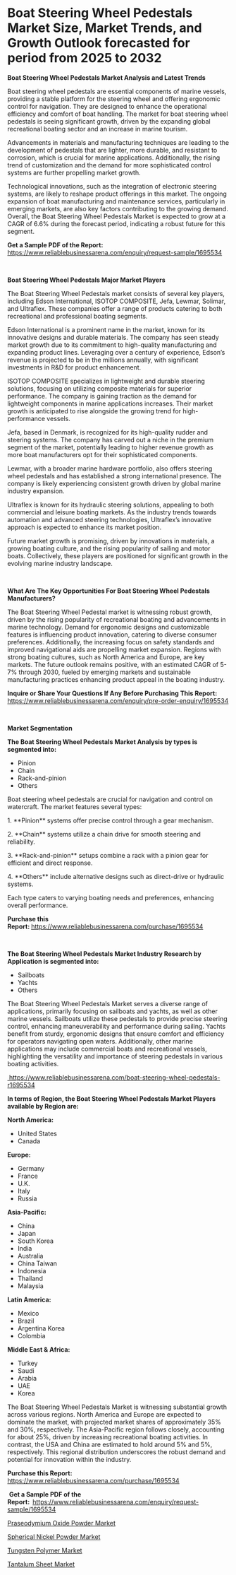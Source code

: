 <p><h1>Boat Steering Wheel Pedestals Market Size, Market Trends, and Growth Outlook forecasted for period from 2025 to 2032</h1></p><p><strong>Boat Steering Wheel Pedestals Market Analysis and Latest Trends</strong></p>
<p><p>Boat steering wheel pedestals are essential components of marine vessels, providing a stable platform for the steering wheel and offering ergonomic control for navigation. They are designed to enhance the operational efficiency and comfort of boat handling. The market for boat steering wheel pedestals is seeing significant growth, driven by the expanding global recreational boating sector and an increase in marine tourism. </p><p>Advancements in materials and manufacturing techniques are leading to the development of pedestals that are lighter, more durable, and resistant to corrosion, which is crucial for marine applications. Additionally, the rising trend of customization and the demand for more sophisticated control systems are further propelling market growth. </p><p>Technological innovations, such as the integration of electronic steering systems, are likely to reshape product offerings in this market. The ongoing expansion of boat manufacturing and maintenance services, particularly in emerging markets, are also key factors contributing to the growing demand. Overall, the Boat Steering Wheel Pedestals Market is expected to grow at a CAGR of 6.6% during the forecast period, indicating a robust future for this segment.</p></p>
<p><strong>Get a Sample PDF of the Report:&nbsp;</strong> <a href="https://www.reliablebusinessarena.com/enquiry/request-sample/1695534?utm_campaign=2187&utm_medium=2&utm_source=Github&utm_content=ia&utm_term=27032025&utm_id=boat-steering-wheel-pedestals">https://www.reliablebusinessarena.com/enquiry/request-sample/1695534</a></p>
<p>&nbsp;</p>
<p><strong>Boat Steering Wheel Pedestals Major Market Players</strong></p>
<p><p>The Boat Steering Wheel Pedestals market consists of several key players, including Edson International, ISOTOP COMPOSITE, Jefa, Lewmar, Solimar, and Ultraflex. These companies offer a range of products catering to both recreational and professional boating segments.</p><p>Edson International is a prominent name in the market, known for its innovative designs and durable materials. The company has seen steady market growth due to its commitment to high-quality manufacturing and expanding product lines. Leveraging over a century of experience, Edson’s revenue is projected to be in the millions annually, with significant investments in R&D for product enhancement.</p><p>ISOTOP COMPOSITE specializes in lightweight and durable steering solutions, focusing on utilizing composite materials for superior performance. The company is gaining traction as the demand for lightweight components in marine applications increases. Their market growth is anticipated to rise alongside the growing trend for high-performance vessels.</p><p>Jefa, based in Denmark, is recognized for its high-quality rudder and steering systems. The company has carved out a niche in the premium segment of the market, potentially leading to higher revenue growth as more boat manufacturers opt for their sophisticated components.</p><p>Lewmar, with a broader marine hardware portfolio, also offers steering wheel pedestals and has established a strong international presence. The company is likely experiencing consistent growth driven by global marine industry expansion.</p><p>Ultraflex is known for its hydraulic steering solutions, appealing to both commercial and leisure boating markets. As the industry trends towards automation and advanced steering technologies, Ultraflex’s innovative approach is expected to enhance its market position.</p><p>Future market growth is promising, driven by innovations in materials, a growing boating culture, and the rising popularity of sailing and motor boats. Collectively, these players are positioned for significant growth in the evolving marine industry landscape.</p></p>
<p>&nbsp;</p>
<p><strong>What Are The Key Opportunities For Boat Steering Wheel Pedestals Manufacturers?</strong></p>
<p><p>The Boat Steering Wheel Pedestal market is witnessing robust growth, driven by the rising popularity of recreational boating and advancements in marine technology. Demand for ergonomic designs and customizable features is influencing product innovation, catering to diverse consumer preferences. Additionally, the increasing focus on safety standards and improved navigational aids are propelling market expansion. Regions with strong boating cultures, such as North America and Europe, are key markets. The future outlook remains positive, with an estimated CAGR of 5-7% through 2030, fueled by emerging markets and sustainable manufacturing practices enhancing product appeal in the boating industry.</p></p>
<p><strong>Inquire or Share Your Questions If Any Before Purchasing This Report:</strong> <a href="https://www.reliablebusinessarena.com/enquiry/pre-order-enquiry/1695534?utm_campaign=2187&utm_medium=2&utm_source=Github&utm_content=ia&utm_term=27032025&utm_id=boat-steering-wheel-pedestals">https://www.reliablebusinessarena.com/enquiry/pre-order-enquiry/1695534</a></p>
<p>&nbsp;</p>
<p><strong>Market Segmentation</strong></p>
<p><strong>The Boat Steering Wheel Pedestals Market Analysis by types is segmented into:</strong></p>
<p><ul><li>Pinion</li><li>Chain</li><li>Rack-and-pinion</li><li>Others</li></ul></p>
<p><p>Boat steering wheel pedestals are crucial for navigation and control on watercraft. The market features several types: </p><p>1. **Pinion** systems offer precise control through a gear mechanism.</p><p>2. **Chain** systems utilize a chain drive for smooth steering and reliability.</p><p>3. **Rack-and-pinion** setups combine a rack with a pinion gear for efficient and direct response.</p><p>4. **Others** include alternative designs such as direct-drive or hydraulic systems. </p><p>Each type caters to varying boating needs and preferences, enhancing overall performance.</p></p>
<p><strong>Purchase this Report:&nbsp;</strong><a href="https://www.reliablebusinessarena.com/purchase/1695534?utm_campaign=2187&utm_medium=2&utm_source=Github&utm_content=ia&utm_term=27032025&utm_id=boat-steering-wheel-pedestals">https://www.reliablebusinessarena.com/purchase/1695534</a></p>
<p>&nbsp;</p>
<p><strong>The Boat Steering Wheel Pedestals Market Industry Research by Application is segmented into:</strong></p>
<p><ul><li>Sailboats</li><li>Yachts</li><li>Others</li></ul></p>
<p><p>The Boat Steering Wheel Pedestals Market serves a diverse range of applications, primarily focusing on sailboats and yachts, as well as other marine vessels. Sailboats utilize these pedestals to provide precise steering control, enhancing maneuverability and performance during sailing. Yachts benefit from sturdy, ergonomic designs that ensure comfort and efficiency for operators navigating open waters. Additionally, other marine applications may include commercial boats and recreational vessels, highlighting the versatility and importance of steering pedestals in various boating activities.</p></p>
<p><a href="https://www.reliablebusinessarena.com/boat-steering-wheel-pedestals-r1695534?utm_campaign=2187&utm_medium=2&utm_source=Github&utm_content=ia&utm_term=27032025&utm_id=boat-steering-wheel-pedestals">&nbsp;https://www.reliablebusinessarena.com/boat-steering-wheel-pedestals-r1695534</a></p>
<p><strong>In terms of Region, the Boat Steering Wheel Pedestals Market Players available by Region are:</strong></p>
<p>
    <p> <strong> North America: </strong>
        <ul>
            <li>United States</li>
            <li>Canada</li>
        </ul>
        </p> 
    <p> <strong> Europe: </strong>
        <ul>
            <li>Germany</li>
            <li>France</li>
            <li>U.K.</li>
            <li>Italy</li>
            <li>Russia</li>
        </ul>
        </p> 
    <p> <strong> Asia-Pacific: </strong>
        <ul>
            <li>China</li>
            <li>Japan</li>
            <li>South Korea</li>
            <li>India</li>
            <li>Australia</li>
            <li>China Taiwan</li>
            <li>Indonesia</li>
            <li>Thailand</li>
            <li>Malaysia</li>
        </ul>
        </p> 
    <p> <strong> Latin America: </strong>
        <ul>
            <li>Mexico</li>
            <li>Brazil</li>
            <li>Argentina Korea</li>
            <li>Colombia</li>
        </ul>
        </p> 
    <p> <strong> Middle East & Africa: </strong>
        <ul>
            <li>Turkey</li>
            <li>Saudi</li>
            <li>Arabia</li>
            <li>UAE</li>
            <li>Korea</li>
        </ul>
    </p>
    </p>
<p><p>The Boat Steering Wheel Pedestals Market is witnessing substantial growth across various regions. North America and Europe are expected to dominate the market, with projected market shares of approximately 35% and 30%, respectively. The Asia-Pacific region follows closely, accounting for about 25%, driven by increasing recreational boating activities. In contrast, the USA and China are estimated to hold around 5% and 5%, respectively. This regional distribution underscores the robust demand and potential for innovation within the industry.</p></p>
<p><strong>Purchase this Report: </strong><a href="https://www.reliablebusinessarena.com/purchase/1695534?utm_campaign=2187&utm_medium=2&utm_source=Github&utm_content=ia&utm_term=27032025&utm_id=boat-steering-wheel-pedestals">https://www.reliablebusinessarena.com/purchase/1695534</a></p>
<p>&nbsp;<strong>Get a Sample PDF of the Report:&nbsp;&nbsp;</strong><a href="https://www.reliablebusinessarena.com/enquiry/request-sample/1695534?utm_campaign=2187&utm_medium=2&utm_source=Github&utm_content=ia&utm_term=27032025&utm_id=boat-steering-wheel-pedestals">https://www.reliablebusinessarena.com/enquiry/request-sample/1695534</a></p>
<p><strong></strong></p>
<p><p><a href="https://github.com/jenithschijf/Market-Research-Report-List-1/blob/main/praseodymium-oxide-powder-market.md?utm_campaign=2187&utm_medium=2&utm_source=Github&utm_content=ia&utm_term=27032025&utm_id=boat-steering-wheel-pedestals">Praseodymium Oxide Powder Market</a></p><p><a href="https://github.com/saroarmaicky/Market-Research-Report-List-1/blob/main/spherical-nickel-powder-market.md?utm_campaign=2187&utm_medium=2&utm_source=Github&utm_content=ia&utm_term=27032025&utm_id=boat-steering-wheel-pedestals">Spherical Nickel Powder Market</a></p><p><a href="https://github.com/ParvinKhatun77/Market-Research-Report-List-2/blob/main/tungsten-polymer-market.md?utm_campaign=2187&utm_medium=2&utm_source=Github&utm_content=ia&utm_term=27032025&utm_id=boat-steering-wheel-pedestals">Tungsten Polymer Market</a></p><p><a href="https://github.com/stephaniwo144/Market-Research-Report-List-1/blob/main/tantalum-sheet-market.md?utm_campaign=2187&utm_medium=2&utm_source=Github&utm_content=ia&utm_term=27032025&utm_id=boat-steering-wheel-pedestals">Tantalum Sheet Market</a></p></p>